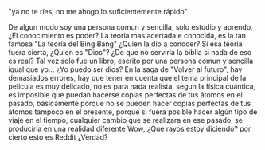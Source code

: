 "ya no te ríes, no me ahogo lo suficientemente rápido"

De algun modo soy una persona comun y sencilla, solo estudio y aprendo, ¿El conocimiento es poder?
La teoria mas acertada e conocida, es la tan famosa "La teoría del Bing Bang" ¿Quien la dio a conocer?
Si esa teoria fuera cierta, ¿Quien es "Dios"? ¿De que no serviria la biblia si nada de eso es real?
Tal vez solo fue un libro, escrito por una persona comun y sencilla igual que yo...
¿Yo puedo ser dios?
En la saga de "Volver al futuro", hay demasiados errores, hay que tener en cuenta que el tema principal de la pelicula es muy delicado,
no es para nada realista, segun la física cuántica, es imposible que puedan hacerse copias perfectas de tus átomos en el pasado, básicamente porque no se pueden hacer copias perfectas de tus átomos tampoco en el
presente, porque si fuera posible hacer algún tipo de viaje en el tiempo, cualquier cambio que se realizara en ese pasado, se produciría en una realidad diferente
Wow, ¿Que rayos estoy diciendo? por cierto esto es Reddit ¿Verdad?
